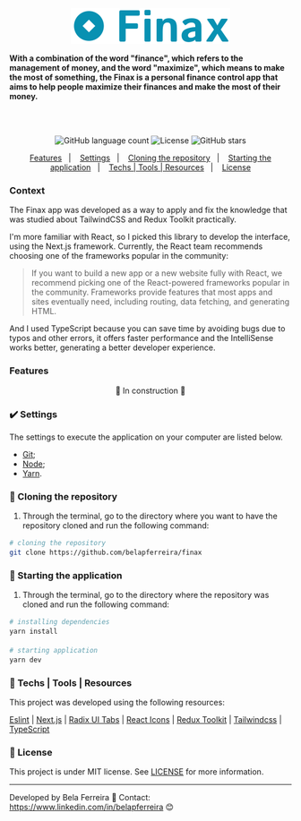 <p align="center">
  <img src="public/finax-logo.svg"/>
</p>

<!-- <p align="center">
  <img src="src/assets/tasker-image.png" width="50%" height="50%" max-width="100%" >
</p> -->

<strong align="center">
  With a combination of the word "finance", which refers to the management of money, and the word "maximize", which means to make the most of something, the Finax is a personal finance control app that aims to help people maximize their finances and make the most of their money.
</strong>

\
&nbsp;

<p align="center">
  <img alt="GitHub language count" src="https://img.shields.io/github/languages/count/belapferreira/finax">

  <img alt="License" src="https://img.shields.io/static/v1?label=license&message=MIT&color=49AA26">

  <img alt="GitHub stars" src="https://img.shields.io/github/stars/belapferreira/finax?style=social">
</p>

<!-- <p align="center">
  👉🏻 Access:
  <a
    href="https://belapferreira.github.io/finax/"
    target="_blank"
    rel="noopener noreferrer"
  >
    https://belapferreira.github.io/finax/
  </a>
</p> -->

<p align="center">
  <a href="#features">Features</a>&nbsp;&nbsp;&nbsp;|&nbsp;&nbsp;&nbsp;
  <a href="#heavy_check_mark-settings">Settings</a>&nbsp;&nbsp;&nbsp;|&nbsp;&nbsp;&nbsp;
  <a href="#arrow_down_small-cloning-the-repository">Cloning the repository</a>&nbsp;&nbsp;&nbsp;|&nbsp;&nbsp;&nbsp;
  <a href="#beginner-starting-the-application">Starting the application</a>&nbsp;&nbsp;&nbsp;|&nbsp;&nbsp;&nbsp;
  <a href="#wrench-techs--tools--resources">Techs | Tools | Resources</a>&nbsp;&nbsp;&nbsp;|&nbsp;&nbsp;&nbsp;
  <a href="#memo-license">License</a>
</p>

### Context

The Finax app was developed as a way to apply and fix the knowledge that was studied about TailwindCSS and Redux Toolkit practically.

I'm more familiar with React, so I picked this library to develop the interface, using the Next.js framework. Currently, the React team recommends choosing one of the frameworks popular in the community:

> If you want to build a new app or a new website fully with React, we recommend picking one of the React-powered frameworks popular in the community. Frameworks provide features that most apps and sites eventually need, including routing, data fetching, and generating HTML.

And I used TypeScript because you can save time by avoiding bugs due to typos and other errors, it offers faster performance and the IntelliSense works better, generating a better developer experience.

### Features

<p align="center">
  🚧 In construction 🚧
</p>

<!-- - Add task;
- Remove task;
- Mark a task as finished and unmark it;
- Save tasks registered in the local storage;
- Responsive page. -->

### :heavy_check_mark: Settings

The settings to execute the application on your computer are listed below.

- [Git](https://git-scm.com);
- [Node](https://nodejs.org/);
- [Yarn](https://yarnpkg.com/).

### :arrow_down_small: Cloning the repository

1. Through the terminal, go to the directory where you want to have the repository cloned and run the following command:

```bash
# cloning the repository
git clone https://github.com/belapferreira/finax
```

### :beginner: Starting the application

1. Through the terminal, go to the directory where the repository was cloned and run the following command:

```bash
# installing dependencies
yarn install

# starting application
yarn dev
```

### :wrench: Techs | Tools | Resources

This project was developed using the following resources:

[Eslint](https://eslint.org/) | [Next.js](https://nextjs.org/) | [Radix UI Tabs](https://www.radix-ui.com/primitives/docs/components/tabs) | [React Icons](https://react-icons.github.io/react-icons/) | [Redux Toolkit](https://redux-toolkit.js.org/) | [Tailwindcss](https://tailwindcss.com/) | [TypeScript](https://www.typescriptlang.org/)


### :memo: License

This project is under MIT license. See [LICENSE](https://github.com/belapferreira/finax/blob/master/LICENSE) for more information.

---

Developed by Bela Ferreira :blue_heart: Contact: https://www.linkedin.com/in/belapferreira :blush:
